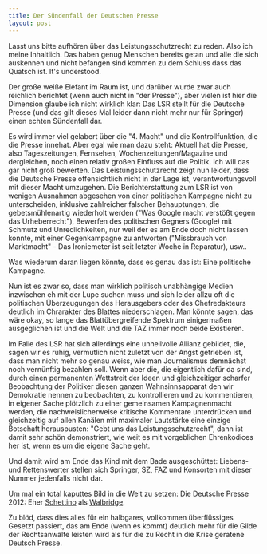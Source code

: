 ```yaml
---
title: Der Sündenfall der Deutschen Presse
layout: post
---
```

Lasst uns bitte aufhören über das Leistungsschutzrecht zu reden. Also ich meine Inhaltlich. Das haben genug Menschen bereits getan und alle die sich auskennen und nicht befangen sind kommen zu dem Schluss dass das Quatsch ist. It's understood.

Der große weiße Elefant im Raum ist, und darüber wurde zwar auch reichlich berichtet (wenn auch nicht in "der Presse"), aber vielen ist hier die Dimension glaube ich nicht wirklich klar: Das LSR stellt für die Deutsche Presse (und das gilt dieses Mal leider dann nicht mehr nur für Springer) einen echten Sündenfall dar. 
<!-- more -->

Es wird immer viel gelabert über die "4. Macht" und die Kontrollfunktion, die die Presse innehat. Aber egal wie man dazu steht: Aktuell hat die Presse, also Tageszeitungen, Fernsehen, Wochenzeitungen/Magazine und dergleichen, noch einen relativ großen Einfluss auf die Politik. Ich will das gar nicht groß bewerten. Das Leistungsschutzrecht zeigt nun leider, dass die Deutsche Presse offensichtlich nicht in der Lage ist, verantwortungsvoll mit dieser Macht umzugehen. Die Berichterstattung zum LSR ist von wenigen Ausnahmen abgesehen von einer politischen Kampagne nicht zu unterscheiden, inklusive zahlreicher falscher Behauptungen, die gebetsmühlenartig wiederholt werden ("Was Google macht verstößt gegen das Urheberrecht"), Bewerfen des politischen Gegners (Google) mit Schmutz und Unredlichkeiten, nur weil der es am Ende doch nicht lassen konnte, mit einer Gegenkampagne zu antworten ("Missbrauch von Marktmacht" - Das Ironiemeter ist seit letzter Woche in Reparatur), usw..

Was wiederum daran liegen könnte, dass es genau das ist: Eine politische Kampagne.

Nun ist es zwar so, dass man wirklich politisch unabhängige Medien inzwischen eh mit der Lupe suchen muss und sich leider allzu oft die politischen Überzeugungen des Herausgebers oder des Chefredakteurs deutlich im Chrarakter des Blattes niederschlagen. Man könnte sagen, das wäre okay, so lange das Blattübergreifende Spektrum einigermaßen ausgeglichen ist und die Welt und die TAZ immer noch beide Existieren. 

Im Falle des LSR hat sich allerdings eine unheilvolle Allianz gebildet, die, sagen wir es ruhig, vermutlich nicht zuletzt von der Angst getrieben ist, dass man nicht mehr so genau weiss, wie man Journalismus demnächst noch vernünftig bezahlen soll. Wenn aber die, die eigentlich dafür da sind, durch einen permanenten Wettstreit der Ideen und gleichzeitiger scharfer Beobachtung der Politiker diesen ganzen Wahnsinnsapparat den wir Demokratie nennen zu beobachten, zu kontrollieren und zu kommentieren, in eigener Sache plötzlich zu einer gemeinsamen Kampagnenmacht werden, die nachweislicherweise kritische Kommentare unterdrücken und gleichzeitig auf allen Kanälen mit maximaler Lautstärke eine einzige Botschaft herauspusten: "Gebt uns das Leistungsschutzrecht", dann ist damit sehr schön demonstriert, wie weit es mit vorgeblichen Ehrenkodices her ist, wenn es um die eigene Sache geht.

Und damit wird am Ende das Kind mit dem Bade ausgeschüttet: Liebens- und Rettenswerter stellen sich Springer, SZ, FAZ und Konsorten mit dieser Nummer jedenfalls nicht dar.

Um mal ein total kaputtes Bild in die Welt zu setzen: Die Deutsche Presse 2012: Eher [Schettino](http://www.spiegel.de/panorama/costa-concordia-kapitaen-schettino-verteidigt-sich-bei-voranhoerung-a-862135.html) als [Walbridge](http://www.spiegel.de/panorama/hurrikan-sandy-wie-die-hms-bounty-sank-a-864377.html).

Zu blöd, dass dies alles für ein halbgares, vollkommen überflüssiges Gesetzt passiert, das am Ende (wenn es kommt) deutlich mehr für die Gilde der Rechtsanwälte leisten wird als für die zu Recht in die Krise geratene Deutsch Presse.
